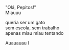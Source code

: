 "Olá, Pepitos!"<br>
Miauuu

queria ser um gato <br>
sem escola, sem trabalho<br>
apenas miau miau
tentando

Auauauau
l